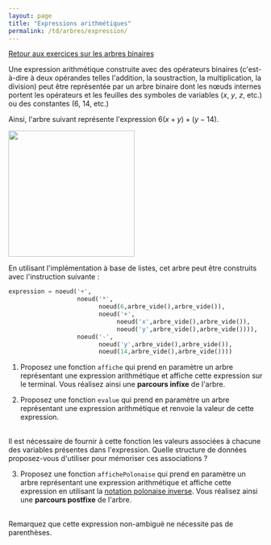```yaml
---
layout: page
title: "Expressions arithmétiques"
permalink: /td/arbres/expression/
---
```


[Retour aux exercices sur les arbres binaires](../)

Une expression arithmétique construite avec des opérateurs binaires (c'est-à-dire à deux opérandes telles l'addition, la soustraction, la multiplication, la division) peut être représentée par un arbre binaire dont les nœuds internes portent les opérateurs et les feuilles des symboles de variables ($x$, $y$, $z$, etc.) ou des constantes ($6$, $14$, etc.)

Ainsi, l'arbre suivant représente l'expression $6(x+y)+(y−14)$.

<img src="../images/expression.svg" width="250px"/>

En utilisant l'implémentation à base de listes, cet arbre peut être construits avec l'instruction suivante :
```python
expression = noeud('+', 
                   noeud('*', 
                         noeud(6,arbre_vide(),arbre_vide()), 
                         noeud('+', 
                              noeud('x',arbre_vide(),arbre_vide()), 
                              noeud('y',arbre_vide(),arbre_vide()))), 
                   noeud('-', 
                         noeud('y',arbre_vide(),arbre_vide()), 
                         noeud(14,arbre_vide(),arbre_vide())))
```

1. Proposez une fonction `affiche` qui prend en paramètre un arbre représentant une expression arithmétique et affiche cette expression sur le terminal. Vous réalisez ainsi une **parcours infixe** de l'arbre.

2. Proposez une fonction `evalue` qui prend en paramètre un arbre représentant une expression arithmétique et renvoie la valeur de cette expression. 
<br/>
Il est nécessaire de fournir à cette fonction les valeurs associées à chacune des variables présentes dans l'expression.
Quelle structure de données proposez-vous d'utiliser pour mémoriser ces associations ?

3. Proposez une fonction `affichePolonaise` qui prend en paramètre un arbre représentant une expression arithmétique et affiche cette expression en utilisant la [notation polonaise inverse](https://fr.wikipedia.org/wiki/Notation_polonaise_inverse). Vous réalisez ainsi une **parcours postfixe** de l'arbre.
<br/>
Remarquez que cette expression non-ambiguë ne nécessite pas de parenthèses.
